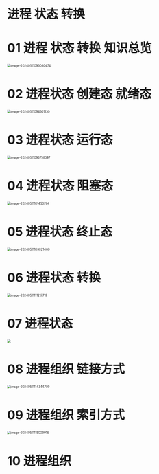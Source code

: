 # 进程 状态 转换 



# 01 进程 状态 转换 知识总览

<img src="https://cvp.oss-cn-shanghai.aliyuncs.com/picgo/202405110930571.png" alt="image-20240511093030474" style="zoom:50%;" />



# 02 进程状态 创建态 就绪态

<img src="https://cvp.oss-cn-shanghai.aliyuncs.com/picgo/202405110943242.png" alt="image-20240511094301130" style="zoom:50%;" />



# 03 进程状态 运行态

<img src="https://cvp.oss-cn-shanghai.aliyuncs.com/picgo/202405110957520.png" alt="image-20240511095758397" style="zoom:50%;" />



# 04 进程状态 阻塞态

<img src="https://cvp.oss-cn-shanghai.aliyuncs.com/picgo/202405111014911.png" alt="image-20240511101453784" style="zoom:50%;" />



# 05 进程状态 终止态

<img src="https://cvp.oss-cn-shanghai.aliyuncs.com/picgo/202405111030563.png" alt="image-20240511103021460" style="zoom:50%;" />



# 06 进程状态 转换

<img src="https://cvp.oss-cn-shanghai.aliyuncs.com/picgo/202405111112957.png" alt="image-20240511111217719" style="zoom:50%;" />



# 07 进程状态

<img src="https://cvp.oss-cn-shanghai.aliyuncs.com/picgo/202405111120374.png" style="zoom:50%;" />



# 08 进程组织 链接方式

<img src="https://cvp.oss-cn-shanghai.aliyuncs.com/picgo/202405111143859.png" alt="image-20240511114344709" style="zoom:50%;" />



# 09 进程组织 索引方式

<img src="https://cvp.oss-cn-shanghai.aliyuncs.com/picgo/202405111150000.png" alt="image-20240511115009916" style="zoom:50%;" />



# 10 进程组织